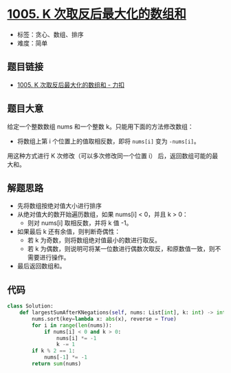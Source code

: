 # [1005. K 次取反后最大化的数组和](https://leetcode.cn/problems/maximize-sum-of-array-after-k-negations/)

- 标签：贪心、数组、排序
- 难度：简单

## 题目链接

- [1005. K 次取反后最大化的数组和 - 力扣](https://leetcode.cn/problems/maximize-sum-of-array-after-k-negations/)

## 题目大意

给定一个整数数组 nums 和一个整数 k。只能用下面的方法修改数组：

- 将数组上第 i 个位置上的值取相反数，即将 `nums[i]` 变为 `-nums[i]`。

用这种方式进行 K 次修改（可以多次修改同一个位置 i） 后，返回数组可能的最大和。

## 解题思路

- 先将数组按绝对值大小进行排序
- 从绝对值大的数开始遍历数组，如果 nums[i] < 0，并且 k > 0：
  - 则对 nums[i] 取相反数，并将 k 值 -1。
- 如果最后 k 还有余值，则判断奇偶性：
  - 若 k 为奇数，则将数组绝对值最小的数进行取反。
  - 若 k 为偶数，则说明可将某一位数进行偶数次取反，和原数值一致，则不需要进行操作。
- 最后返回数组和。

## 代码

```python
class Solution:
    def largestSumAfterKNegations(self, nums: List[int], k: int) -> int:
        nums.sort(key=lambda x: abs(x), reverse = True)
        for i in range(len(nums)):
            if nums[i] < 0 and k > 0:
                nums[i] *= -1
                k -= 1
        if k % 2 == 1:
            nums[-1] *= -1
        return sum(nums)
```

